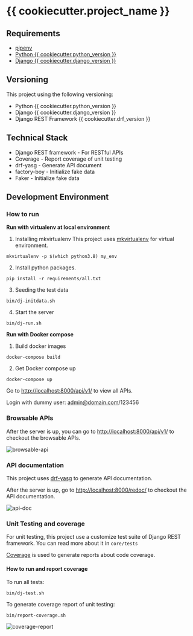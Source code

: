 # {{ cookiecutter.project_name }}

## Requirements
  * [pipenv](https://github.com/pypa/pipenv)
  * [Python {{ cookiecutter.python_version }}](https://www.python.org/)
  * [Django {{ cookiecutter.django_version }}](https://www.djangoproject.com/)

## Versioning

This project using the following versioning:
  * Python {{ cookiecutter.python_version }}
  * Django {{ cookiecutter.django_version }}
  * Django REST Framework {{ cookiecutter.drf_version }}

## Technical Stack

  * Django REST framework - For RESTful APIs
  * Coverage - Report coverage of unit testing
  * drf-yasg - Generate API document
  * factory-boy - Initialize fake data
  * Faker - Initialize fake data

## Development Environment

### How to run

**Run with virtualenv at local environment**

1. Installing mkvirtualenv
This project uses [mkvirtualenv](https://virtualenvwrapper.readthedocs.io/en/latest/command_ref.html) for virtual environment.

```
mkvirtualenv -p $(which python3.8) my_env
```

2. Install python packages.

```
pip install -r requirements/all.txt
```

3. Seeding the test data

```
bin/dj-initdata.sh
```

4. Start the server

```
bin/dj-run.sh
```

**Run with Docker compose**

1. Build docker images
```
docker-compose build
```

2. Get Docker compose up

```
docker-compose up
```

Go to [http://localhost:8000/api/v1/](http://localhost:8000/api/v1/) to view all APIs.

Login with dummy user: admin@domain.com/123456

### Browsable APIs

After the server is up, you can go to [http://localhost:8000/api/v1/](http://localhost:8000/api/v1/) to checkout the browsable APIs.

![browsable-api](https://www.evernote.com/l/AQERwsctD-tKlY6Y9m9lCSXgeKdmPicctvwB/image.png)

### API documentation

This project uses [drf-yasg](https://drf-yasg.readthedocs.io/en/stable/) to generate API documentation.

After the server is up, go to [http://localhost:8000/redoc/](http://localhost:8000/redoc/) to checkout the API documentation.

![api-doc](https://www.evernote.com/l/AQG41-r6559KKpzCLJwz4jf1xfv3Jf6r0yMB/image.png)

### Unit Testing and coverage

For unit testing, this project use a customize test suite of Django REST framework. You can read more about it in `core/tests`

[Coverage](https://coverage.readthedocs.io/en/v4.5.x/) is used to generate reports about code coverage.

#### How to run and report coverage

To run all tests:

```
bin/dj-test.sh
```

To generate coverage report of unit testing:

```
bin/report-coverage.sh
```

![coverage-report](https://www.evernote.com/l/AQFaPKhM54BIA7V7LGSRBz3p7owu256MLrQB/image.png)
